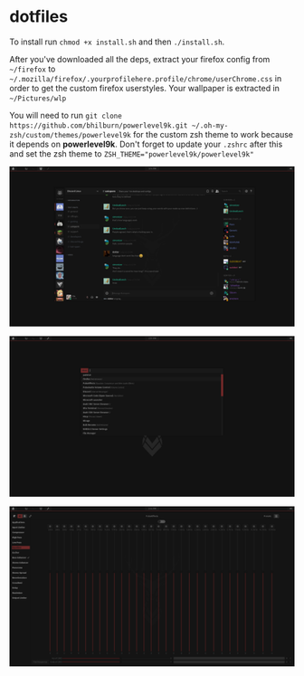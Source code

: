 # dotfiles
To install run `chmod +x install.sh` and then `./install.sh`.

After you've downloaded all the deps, extract your firefox config from `~/firefox` to `~/.mozilla/firefox/.yourprofilehere.profile/chrome/userChrome.css` in order to get the custom firefox userstyles.
Your wallpaper is extracted in `~/Pictures/wlp`

You will need to run `git clone https://github.com/bhilburn/powerlevel9k.git ~/.oh-my-zsh/custom/themes/powerlevel9k` for the custom zsh theme to work because it depends on **powerlevel9k**.
Don't forget to update your `.zshrc` after this and set the zsh theme to `ZSH_THEME="powerlevel9k/powerlevel9k"`

![img1](https://raw.githubusercontent.com/Vixtron/dotfiles/master/wallpapers/deerdiscord.png)

![img2](https://raw.githubusercontent.com/Vixtron/dotfiles/master/wallpapers/deerrofi.png)

![img3](https://raw.githubusercontent.com/Vixtron/dotfiles/master/wallpapers/deereq.png)
